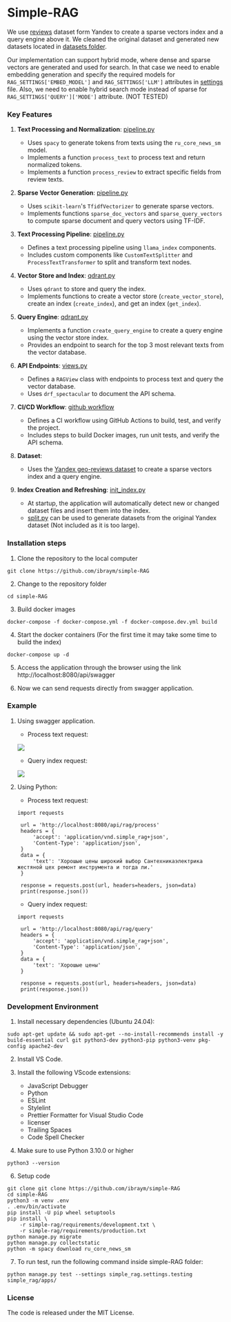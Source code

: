 # Simple-RAG

We use [reviews](https://github.com/yandex/geo-reviews-dataset-2023) dataset form Yandex to create a sparse vectors index and a query engine above it. We cleaned the original dataset and generated new datasets located in [datasets folder](./data/datasets/).

Our implementation can support hybrid mode, where dense and sparse vectors are generated and used for search. In that case we need to enable embedding generation and specify the required models for `RAG_SETTINGS['EMBED_MODEL']` and `RAG_SETTINGS['LLM']` attributes in [settings](./simple_rag/settings/base.py) file. Also, we need to enable hybrid search mode instead of sparse for  `RAG_SETTINGS['QUERY']['MODE']` attribute. (NOT TESTED)

### Key Features

1. **Text Processing and Normalization**: [pipeline.py](./simple_rag/apps/core/pipeline.py)
   - Uses `spacy` to generate tokens from texts using the `ru_core_news_sm` model.
   - Implements a function `process_text` to process text and return normalized tokens.
   - Implements a function `process_review` to extract specific fields from review texts.

2. **Sparse Vector Generation**: [pipeline.py](./simple_rag/apps/core/pipeline.py)
   - Uses `scikit-learn`'s `TfidfVectorizer` to generate sparse vectors.
   - Implements functions `sparse_doc_vectors` and `sparse_query_vectors` to compute sparse document and query vectors using TF-IDF.

3. **Text Processing Pipeline**: [pipeline.py](./simple_rag/apps/core/pipeline.py)
   - Defines a text processing pipeline using `llama_index` components.
   - Includes custom components like `CustomTextSplitter` and `ProcessTextTransformer` to split and transform text nodes.

4. **Vector Store and Index**: [qdrant.py](./simple_rag/apps/core/qdrant.py)
   - Uses `qdrant` to store and query the index.
   - Implements functions to create a vector store (`create_vector_store`), create an index (`create_index`), and get an index (`get_index`).

5. **Query Engine**: [qdrant.py](./simple_rag/apps/core/qdrant.py)
   - Implements a function `create_query_engine` to create a query engine using the vector store index.
   - Provides an endpoint to search for the top 3 most relevant texts from the vector database.

6. **API Endpoints**: [views.py](./simple_rag/apps/core/views.py)
   - Defines a `RAGView` class with endpoints to process text and query the vector database.
   - Uses `drf_spectacular` to document the API schema.

7. **CI/CD Workflow**: [github workflow](./.github/workflows/)
   - Defines a CI workflow using GitHub Actions to build, test, and verify the project.
   - Includes steps to build Docker images, run unit tests, and verify the API schema.

8. **Dataset**:
   - Uses the [Yandex geo-reviews dataset](https://github.com/yandex/geo-reviews-dataset-2023) to create a sparse vectors index and a query engine.

9. **Index Creation and Refreshing**: [init_index.py](./simple_rag/apps/core/management/commands/init_index.py)
   - At startup, the application will automatically detect new or changed dataset files and insert them into the index.
   - [split.py](./data/datasets/split.py) can be used to generate datasets from the original Yandex dataset (Not included as it is too large).

### Installation steps

1. Clone the repository to the local computer

```
git clone https://github.com/ibraym/simple-RAG
```

2. Change to the repository folder

```
cd simple-RAG
```

3. Build docker images

```
docker-compose -f docker-compose.yml -f docker-compose.dev.yml build
```

4. Start the docker containers (For the first time it may take some time to build the index)

```
docker-compose up -d
```

5. Access the application through the browser using the link http://localhost:8080/api/swagger

6. Now we can send requests directly from swagger application.

### Example

1. Using swagger application.

   - Process text request:

    ![](./docs/img/rag_process.JPG)

   - Query index request:

   ![](./docs/img/rag_query.JPG)

2. Using Python:

   - Process text request:
   ```
   import requests

    url = 'http://localhost:8080/api/rag/process'
    headers = {
        'accept': 'application/vnd.simple_rag+json',
        'Content-Type': 'application/json',
    }
    data = {
        'text': 'Хорошые цены широкий выбор Сантехникаэлектрика жестяной цех ремонт инструмента и тогда ли.'
    }

    response = requests.post(url, headers=headers, json=data)
    print(response.json())
   ```
   - Query index request:
   ```
   import requests

    url = 'http://localhost:8080/api/rag/query'
    headers = {
        'accept': 'application/vnd.simple_rag+json',
        'Content-Type': 'application/json',
    }
    data = {
        'text': 'Хорошые цены'
    }

    response = requests.post(url, headers=headers, json=data)
    print(response.json())
    ```

### Development Environment

1. Install necessary dependencies (Ubuntu 24.04):
```
sudo apt-get update && sudo apt-get --no-install-recommends install -y build-essential curl git python3-dev python3-pip python3-venv pkg-config apache2-dev
```

2. Install VS Code.

3. Install the following VScode extensions:
   - JavaScript Debugger
   - Python
   - ESLint
   - Stylelint
   - Prettier Formatter for Visual Studio Code
   - licenser
   - Trailing Spaces
   - Code Spell Checker

4. Make sure to use Python 3.10.0 or higher
```
python3 --version
```

6. Setup code
```
git clone git clone https://github.com/ibraym/simple-RAG
cd simple-RAG
python3 -m venv .env
. .env/bin/activate
pip install -U pip wheel setuptools
pip install \
    -r simple-rag/requirements/development.txt \
    -r simple-rag/requirements/production.txt
python manage.py migrate
python manage.py collectstatic
python -m spacy download ru_core_news_sm
```

7. To run test, run the following command inside simple-RAG folder:

```
python manage.py test --settings simple_rag.settings.testing simple_rag/apps/
```

### License

The code is released under the MIT License.


